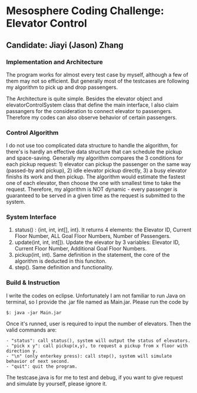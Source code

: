 # Mesosphere Coding Challenge: Elevator Control
## Candidate: Jiayi (Jason) Zhang
      
### Implementation and Architecture

The program works for almost every test case by myself, although a few  of them may not so efficient. But generally most of the testcases are following my algorithm to pick up and drop passengers.

The Architecture is quite simple. Besides the elevator object and elevatorControlSystem class that define the main interface, I also claim passangers for the consideration to connect elevator to passengers. Therefore my codes can also observe behavior of certain passengers.

### Control Algorithm

I do not use too complicated data structure to handle the algorithm, for there's is hardly an effective data structure that can schedule the pickup and space-saving. Generally my algorithm compares the 3 conditions for each pickup request: 1) elevator can pickup the passenger on the same way (passed-by and pickup), 2) idle elevator pickup directly, 3) a busy elevator finishs its work and then pickup. The algorithm would estimate the fastest one of each elevator, then choose the one with smallest time to take the request. Therefore, my algorithm is NOT dynamic - every passenger is guaranteed to be served in a given time as the request is submitted to the system.

### System Interface

1. status() : {int, int, int[], int}. It returns 4 elements: the Elevator ID, Current Floor Number, ALL Goal Floor Numbers, Number of Passengers.
2. update(int, int, int[]). Update the elevator by 3 variables: Elevator ID, Current Floor Number, Additional Goal Floor Numbers.
3. pickup(int, int). Same definition in the statement, the core of the algorithm is deducted in this funciton.
4. step(). Same definition and functionality.

### Build & Instruction

I write the codes on eclipse. Unfortunately I am not familiar to run Java on terminal, so I provide the .jar file named as Main.jar. Please run the code by
```
$: java -jar Main.jar
```
Once it's runned, user is required to input the number of elevators. Then the valid commands are:

```
- "status": call status(), system will output the status of elevators.
- "pick x y": call pickup(x,y), to request a pickup from x floor with direction y.
- "\n" (only enterkey press): call step(), system will simulate behavior of next second.
- "quit": quit the program.
```
The testcase.java is for me to test and debug, if you want to give request and simulate by yourself, please ignore it.
